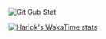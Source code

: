 ![Git Gub Stat](http://github-profile-summary-cards.vercel.app/api/cards/profile-details?username=Brazilianian&theme=github_dark)


[![Harlok's WakaTime stats](https://github-readme-stats.vercel.app/api/wakatime?username=Brazilianian)](https://github.com/anuraghazra/github-readme-stats)
